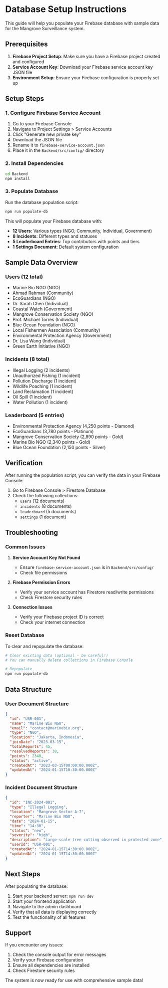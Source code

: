 # Database Setup Instructions

This guide will help you populate your Firebase database with sample data for the Mangrove Surveillance system.

## Prerequisites

1. **Firebase Project Setup**: Make sure you have a Firebase project created and configured
2. **Service Account Key**: Download your Firebase service account key JSON file
3. **Environment Setup**: Ensure your Firebase configuration is properly set up

## Setup Steps

### 1. Configure Firebase Service Account

1. Go to your Firebase Console
2. Navigate to Project Settings > Service Accounts
3. Click "Generate new private key"
4. Download the JSON file
5. Rename it to `firebase-service-account.json`
6. Place it in the `Backend/src/config/` directory

### 2. Install Dependencies

```bash
cd Backend
npm install
```

### 3. Populate Database

Run the database population script:

```bash
npm run populate-db
```

This will populate your Firebase database with:

- **12 Users**: Various types (NGO, Community, Individual, Government)
- **8 Incidents**: Different types and statuses
- **5 Leaderboard Entries**: Top contributors with points and tiers
- **1 Settings Document**: Default system configuration

## Sample Data Overview

### Users (12 total)
- Marine Bio NGO (NGO)
- Ahmad Rahman (Community)
- EcoGuardians (NGO)
- Dr. Sarah Chen (Individual)
- Coastal Watch (Government)
- Mangrove Conservation Society (NGO)
- Prof. Michael Torres (Individual)
- Blue Ocean Foundation (NGO)
- Local Fishermen Association (Community)
- Environmental Protection Agency (Government)
- Dr. Lisa Wang (Individual)
- Green Earth Initiative (NGO)

### Incidents (8 total)
- Illegal Logging (2 incidents)
- Unauthorized Fishing (1 incident)
- Pollution Discharge (1 incident)
- Wildlife Poaching (1 incident)
- Land Reclamation (1 incident)
- Oil Spill (1 incident)
- Water Pollution (1 incident)

### Leaderboard (5 entries)
- Environmental Protection Agency (4,250 points - Diamond)
- EcoGuardians (3,780 points - Platinum)
- Mangrove Conservation Society (2,890 points - Gold)
- Marine Bio NGO (2,340 points - Gold)
- Blue Ocean Foundation (2,150 points - Silver)

## Verification

After running the population script, you can verify the data in your Firebase Console:

1. Go to Firebase Console > Firestore Database
2. Check the following collections:
   - `users` (12 documents)
   - `incidents` (8 documents)
   - `leaderboard` (5 documents)
   - `settings` (1 document)

## Troubleshooting

### Common Issues

1. **Service Account Key Not Found**
   - Ensure `firebase-service-account.json` is in `Backend/src/config/`
   - Check file permissions

2. **Firebase Permission Errors**
   - Verify your service account has Firestore read/write permissions
   - Check Firestore security rules

3. **Connection Issues**
   - Verify your Firebase project ID is correct
   - Check your internet connection

### Reset Database

To clear and repopulate the database:

```bash
# Clear existing data (optional - be careful!)
# You can manually delete collections in Firebase Console

# Repopulate
npm run populate-db
```

## Data Structure

### User Document Structure
```json
{
  "id": "USR-001",
  "name": "Marine Bio NGO",
  "email": "contact@marinebio.org",
  "type": "NGO",
  "location": "Jakarta, Indonesia",
  "joinDate": "2023-03-15",
  "totalReports": 45,
  "resolvedReports": 38,
  "points": 2340,
  "status": "active",
  "createdAt": "2023-03-15T00:00:00.000Z",
  "updatedAt": "2024-01-15T10:30:00.000Z"
}
```

### Incident Document Structure
```json
{
  "id": "INC-2024-001",
  "type": "Illegal Logging",
  "location": "Mangrove Sector A-7",
  "reporter": "Marine Bio NGO",
  "date": "2024-01-15",
  "time": "14:30",
  "status": "new",
  "severity": "high",
  "description": "Large-scale tree cutting observed in protected zone",
  "userId": "USR-001",
  "createdAt": "2024-01-15T14:30:00.000Z",
  "updatedAt": "2024-01-15T14:30:00.000Z"
}
```

## Next Steps

After populating the database:

1. Start your backend server: `npm run dev`
2. Start your frontend application
3. Navigate to the admin dashboard
4. Verify that all data is displaying correctly
5. Test the functionality of all features

## Support

If you encounter any issues:

1. Check the console output for error messages
2. Verify your Firebase configuration
3. Ensure all dependencies are installed
4. Check Firestore security rules

The system is now ready for use with comprehensive sample data!



